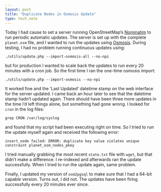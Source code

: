```yaml
---
layout: post
title: "Duplicate Nodes in Osmosis Update"
type: tech_note
---
```


Today I had cause to set a server running OpenStreetMap’s [Nominatim](http://wiki.openstreetmap.org/wiki/Nominatim) to run periodic automatic updates. The server is set up with the complete `planet.osm` file, and I wanted to run the updates using [Osmosis](http://wiki.openstreetmap.org/wiki/Osmosis). During testing, I had no problem running continuous updates using:

```
./utils/update.php --import-osmosis-all --no-npi
```

but for production I wanted to scale back the updates to run every 20 minutes with a cron job. So the first time I ran the one-time osmosis import:

```
./utils/update.php --import-osmosis --no-npi
```

It worked fine and the ‘Last Updated’ datetime stamp on the web interface for the server updated. I came back an hour later to see that the datetime stamp hadn’t updated again. There should have been three more updates in the time I’d left things alone, but something had gone wrong. I looked for `cron` in the log files:

```
grep CRON /var/log/syslog
```

and found that my script had been executing right on time. So I tried to run the update myself again and received the following error:

```
insert_node failed: ERROR: duplicate key value violates unique constraint planet_osm_nodes_pkey
```

I tried manually grabbing the most recent `state.txt` file with `wget`, but that didn’t make a difference. I re-indexed and afterwards ran the update successfully. When I tried to run the update again, same problem.

Finally, I updated my version of `osm2pgsql` to make sure that I had a 64-bit capable version. Turns out, I did not. The updates have been firing successfully every 20 minutes ever since.
